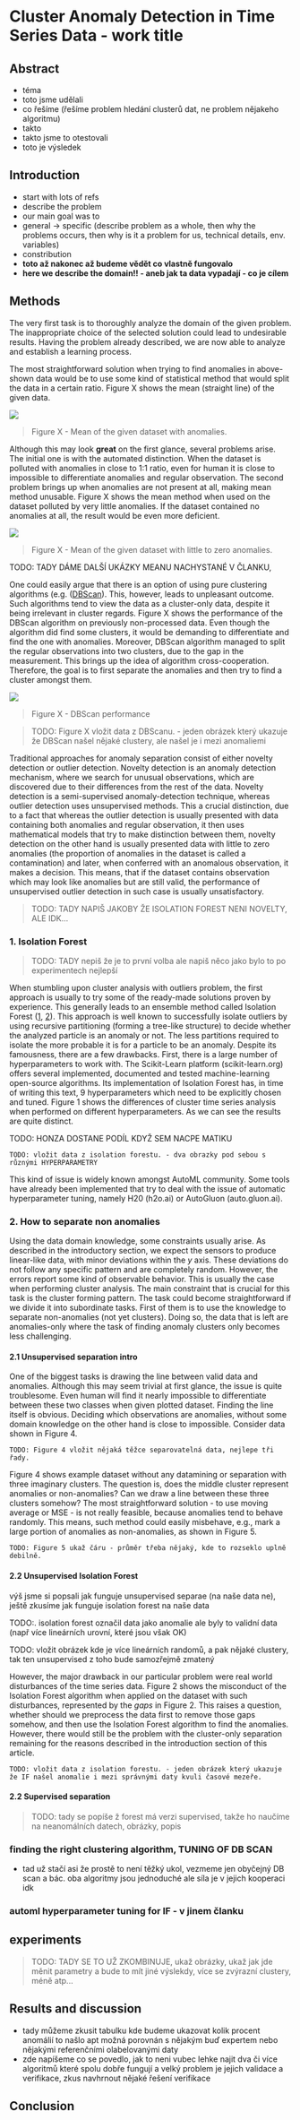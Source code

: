 # Cluster Anomaly Detection in Time Series Data - work title

## Abstract
- téma
- toto jsme udělali
- co řešíme (řešíme problem hledání clusterů dat, ne problem nějakeho algoritmu)
- takto
- takto jsme to otestovali
- toto je výsledek
## Introduction
- start with lots of refs
- describe the problem
- our main goal was to
- general -> specific (describe problem as a whole, then why the problems occurs, then why is it a problem for us, technical details, env. variables)
- constribution
- **toto až nakonec až budeme vědět co vlastně fungovalo**
- **here we describe the domain!! - aneb jak ta data vypadají - co je cílem**
 

## Methods

The very first task is to thoroughly analyze the domain of the given problem. The inappropriate choice of the selected solution could lead to undesirable results. Having the problem already described, we are now able to analyze and establish a learning process. 

The most straightforward solution when trying to find anomalies in above-shown data would be to use some kind of statistical method that would split the data in a certain ratio. Figure X shows the mean (straight line) of the given data. 

![](https://raw.githubusercontent.com/chazzka/clanekcluster/master/code/figures/mean_great_colored.svg) 
> Figure X - Mean of the given dataset with anomalies.

Although this may look **great** on the first glance, several problems arise. The initial one is with the automated distinction. When the dataset is polluted with anomalies in close to 1:1 ratio, even for human it is close to impossible to differentiate anomalies and regular observation. The second problem brings up when anomalies are not present at all, making mean method unusable. Figure X shows the mean method when used on the dataset polluted by very little anomalies. If the dataset contained no anomalies at all, the result would be even more deficient.

![](https://raw.githubusercontent.com/chazzka/clanekcluster/master/code/figures/mean_wrong_colored.svg) 
> Figure X - Mean of the given dataset with little to zero anomalies.





TODO: TADY DÁME DALŠÍ UKÁZKY MEANU NACHYSTANÉ V ČLANKU,



One could easily argue that there is an option of using pure clustering algorithms (e.g. ([DBScan](doi/10.5555/3001460.3001507)). This, however, leads to unpleasant outcome. Such algorithms tend to view the data as a cluster-only data, despite it being irrelevant in cluster regards. Figure X shows the performance of the DBScan algorithm on previously non-processed data. Even though the algorithm did find some clusters, it would be demanding to differentiate and find the one with anomalies. Moreover, DBScan algorithm managed to split the regular observations into two clusters, due to the gap in the measurement.   This brings up the idea of algorithm cross-cooperation. Therefore, the goal is to first separate the anomalies and then try to find a cluster amongst them.

![](https://raw.githubusercontent.com/chazzka/clanekcluster/master/code/figures/DBScanGap.svg) 
> Figure X - DBScan performance


>TODO: Figure X vložit data z DBScanu. - jeden obrázek který ukazuje že DBScan našel nějaké clustery, ale našel je i mezi anomaliemi

Traditional approaches for anomaly separation consist of either novelty detection or outlier detection. Novelty detection is an anomaly detection mechanism, where we search for unusual observations, which are discovered due to their differences from the rest of the data. Novelty detection is a semi-supervised anomaly-detection technique, whereas outlier detection uses unsupervised methods. This a crucial distinction, due to a fact that whereas the outlier detection is usually presented with data containing both anomalies and regular observation, it then uses mathematical models that try to make distinction between them, novelty detection on the other hand is usually presented data with little to zero anomalies (the proportion of anomalies in the dataset is called a contamination) and later, when conferred with an anomalous observation, it makes a decision. This means, that if the dataset contains observation which may look like anomalies but are still valid, the performance of unsupervised outlier detection in such case is usually unsatisfactory. 

> TODO: TADY NAPIŠ JAKOBY ŽE ISOLATION FOREST NENI NOVELTY, ALE IDK...

### 1. Isolation Forest
> TODO: TADY nepiš že je to první volba ale napiš něco jako bylo to po experimentech nejlepší


When stumbling upon cluster analysis with outliers problem, the first approach is usually to try some of the ready-made solutions proven by experience. This generally leads to an ensemble method called Isolation Forest ([1](https://doi.org/10.1016/j.engappai.2022.105730 "article 1"), [2](https://doi.org/10.1016/j.patcog.2023.109334 "article 2")). This approach is well known to successfully isolate outliers by using recursive partitioning (forming a tree-like structure) to decide whether the analyzed particle is an anomaly or not. The less partitions required to isolate the more probable it is for a particle to be an anomaly.
	Despite its famousness, there are a few drawbacks. First, there is a large number of hyperparameters to work with. The Scikit-Learn platform (scikit-learn.org) offers several implemented, documented and tested machine-learning open-source algorithms. Its implementation of Isolation Forest has, in time of writing this text, 9 hyperparameters which need to be explicitly chosen and tuned. Figure 1 shows the differences of cluster time series analysis when performed on different hyperparameters. As we can see the results are quite distinct. 

TODO: HONZA DOSTANE PODÍL KDYŽ SEM NACPE MATIKU

`TODO: vložit data z isolation forestu. - dva obrazky pod sebou s různými HYPERPARAMETRY`

This kind of issue is widely known amongst AutoML community. Some tools have already been implemented that try to deal with the issue of automatic hyperparameter tuning, namely H20 (h2o.ai) or AutoGluon (auto.gluon.ai). 

### 2. How to separate non anomalies
Using the data domain knowledge, some constraints usually arise. As described in the introductory section, we expect the sensors to produce linear-like data, with minor deviations within the *y* axis. These deviations do not follow any specific pattern and are completely random. However, the errors report some kind of observable behavior. This is usually the case when performing cluster analysis. The main constraint that is crucial for this task is the cluster forming pattern. The task could become straightforward if we divide it into subordinate tasks.
First of them is to use the knowledge to separate non-anomalies (not yet clusters). Doing so, the data that is left are anomalies-only where the task of finding anomaly clusters only becomes less challenging. 

#### 2.1 Unsupervised separation intro
One of the biggest tasks is drawing the line between valid data and anomalies. Although this may seem trivial at first glance, the issue is quite troublesome. Even human will find it nearly impossible to differentiate between these two classes when given plotted dataset. Finding the line itself is obvious. Deciding which observations are anomalies, without some domain knowledge on the other hand is close to impossible. Consider data shown in Figure 4.

`TODO: Figure 4 vložit nějaká těžce separovatelná data, nejlepe tři řady.`

Figure 4 shows example dataset without any datamining or separation with three imaginary clusters. The question is, does the middle cluster represent anomalies or non-anomalies? Can we draw a line between these three clusters somehow? The most straightforward solution - to use moving average or MSE - is not really feasible, because anomalies tend to behave randomly. This means, such method could easily misbehave, e.g., mark a large portion of anomalies as non-anomalies, as shown in Figure 5. 

`TODO: Figure 5 ukaž čáru - průměr třeba nějaký, kde to rozseklo uplně debilně.`

#### 2.2 Unsupervised Isolation Forest
výš jsme si popsali jak funguje unsupervised separae (na naše data ne), ještě zkusíme jak funguje isolation forest na naše data

TODO:. isolation forest označil data jako anomalie ale byly to validní data (např více lineárních urovní, které jsou však OK)

TODO: vložit obrázek kde je více lineárních randomů, a pak nějaké clustery, tak ten unsupervised z toho bude samozřejmě zmatený

However, the major drawback in our particular problem were real world disturbances of the time series data. Figure 2 shows the misconduct of the Isolation Forest algorithm when applied on the dataset with such disturbances, represented by the *gaps* in Figure 2. This raises a question, whether should we preprocess the data first to remove those gaps somehow, and then use the Isolation Forest algorithm to find the anomalies. However, there would still be the problem with the cluster-only separation remaining for the reasons described in the introduction section of this article. 

`TODO: vložit data z isolation forestu. - jeden obrázek který ukazuje že IF našel anomalie i mezi správnými daty kvuli časové mezeře.`


#### 2.2 Supervised separation
> TODO: tady se popíše ž forest má verzi supervised, takže ho naučíme na neanomálních datech, obrázky, popis

### finding the right clustering algorithm, TUNING OF DB SCAN
- tad už stačí asi že prostě to není těžký ukol, vezmeme jen obyčejný DB scan a bác. oba algoritmy jsou jednoduché ale síla je v jejich kooperaci idk

### automl hyperparameter tuning for IF - v jinem članku

## experiments
> TODO: TADY SE TO UŽ ZKOMBINUJE, ukaž obrázky, ukaž jak jde měnit parametry a bude to mít jiné výslekdy, více se zvýrazní clustery, méně atp...

## Results and discussion
- tady můžeme zkusit tabulku kde budeme ukazovat kolik procent anomálií to našlo apt možná porovnán s nějakým buď expertem nebo nějakými referenčními olabelovanými daty
- zde napíšeme co se povedlo, jak to neni vubec lehke najit dva či více algoritmů které spolu dobře fungují a velký problem je jejich validace a verifikace, zkus navhrnout nějaké řešení verifikace
## Conclusion




